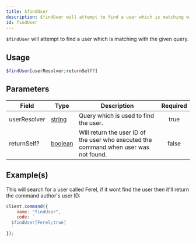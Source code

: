 ```yaml
---
title: $findUser
description: $findUser will attempt to find a user which is matching with the given query.
id: findUser
---
```


`$findUser` will attempt to find a user which is matching with the given query.

## Usage

```php
$findUser[userResolver;returnSelf?]
```

## Parameters

| Field        | Type                                                                                                | Description                                                                           | Required |
| ------------ | --------------------------------------------------------------------------------------------------- | ------------------------------------------------------------------------------------- | :------: |
| userResolver | [string](https://developer.mozilla.org/en-US/docs/Web/JavaScript/Reference/Global_Objects/String)   | Query which is used to find the user.                                                 |   true   |
| returnSelf?  | [boolean](https://developer.mozilla.org/en-US/docs/Web/JavaScript/Reference/Global_Objects/Boolean) | Will return the user ID of the user who executed the command when user was not found. |  false   |

## Example(s)

This will search for a user called Ferel, if it wont find the user then it'll return the command author's user ID:

```javascript
client.command({
    name: "findUser",
    code: `
  $findUser[Ferel;true]
  `
});
```
